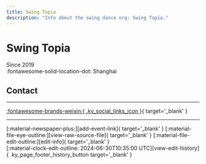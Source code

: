 ```yaml
---
title: Swing Topia
description: "Info about the swing dance org: Swing Topia."
---
```


# Swing Topia

Since 2019  
:fontawesome-solid-location-dot: Shanghai  


## Contact


---

 [:fontawesome-brands-weixin:{ .ky_social_links_icon }](# "SwingTopia"){ target='_blank' }

---

<div class="ky_page_footer" markdown>
<div class="ky_page_footer_trailing" markdown="span">
[:material-newspaper-plus:][add-event-link]{ target='_blank' }
[:material-file-eye-outline:][view-raw-source-file]{ target='_blank' }
[:material-file-edit-outline:][edit-info]{ target='_blank' }
</div>
<div class="ky_page_footer_leading" markdown="span">
[:material-clock-edit-outline: 2024-06-30T10:35:00 UTC][view-edit-history]{ .ky_page_footer_history_button target='_blank' }
</div>
</div>

[add-event-link]: https://github.com/swingdance/events/issues/new?assignees=&labels=add+event&projects=&template=02-add_entity.yml&title=%5Bcn%5D%20%3CName%3E&region=cn&province=Shanghai&city=Shanghai&org_id=swing-topia "Add Event"
[view-raw-source-file]: https://github.com/swingdance/orgs/blob/main/cn/swing-topia.json "View Raw Source File"
[edit-info]: https://github.com/swingdance/orgs/issues/new?assignees=&labels=update+org&projects=&template=03-update_entity.yml&title=%5Bcn%5D%20Swing%20Topia&region=cn&id=swing-topia&name=Swing%20Topia "Edit Info"

[view-edit-history]: https://github.com/swingdance/orgs/commits/main/cn/swing-topia.json "View Edit History"
